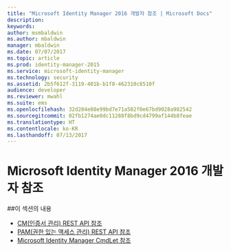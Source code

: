 ```yaml
---
title: "Microsoft Identity Manager 2016 개발자 참조 | Microsoft Docs"
description: 
keywords: 
author: msmbaldwin
ms.author: mbaldwin
manager: mbaldwin
ms.date: 07/07/2017
ms.topic: article
ms.prod: identity-manager-2015
ms.service: microsoft-identity-manager
ms.technology: security
ms.assetid: 2b5f612f-3119-401b-b1f8-462310c8510f
audience: developer
ms.reviewer: mwahl
ms.suite: ems
ms.openlocfilehash: 32d284e08e99bd7e71a582f0e67bd9028a982542
ms.sourcegitcommit: 02fb1274ae0dc11288f8bd9cd4799af144b8feae
ms.translationtype: HT
ms.contentlocale: ko-KR
ms.lasthandoff: 07/13/2017
---
```

# <a name="microsoft-identity-manager-2016-developer-reference"></a>Microsoft Identity Manager 2016 개발자 참조

##<a name="in-this-section"></a>이 섹션의 내용

- [CM(인증서 관리) REST API 참조](certificate-management-rest-api-reference.md)
- [PAM(권한 있는 액세스 관리) REST API 참조](privileged-access-management-rest-api-reference.md)
- [Microsoft Identity Manager CmdLet 참조](https://docs.microsoft.com/powershell/identitymanager/)

